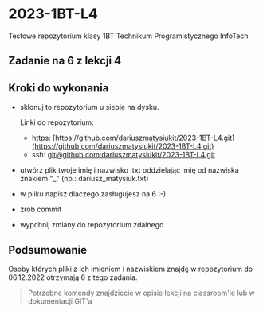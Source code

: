 # 2023-1BT-L4

Testowe repozytorium klasy 1BT Technikum Programistycznego InfoTech

## Zadanie na 6 z lekcji 4

## Kroki do wykonania

- sklonuj to repozytorium u siebie na dysku. 
    
    Linki do repozytorium: 
    - https: [https://github.com/dariuszmatysiukit/2023-1BT-L4.git](https://github.com/dariuszmatysiukit/2023-1BT-L4.git)
    - ssh: [git@github.com:dariuszmatysiukit/2023-1BT-L4.git](git@github.com:dariuszmatysiukit/2023-1BT-L4.git)

- utwórz plik twoje imię i nazwisko .txt oddzielając imię od nazwiska znakiem "_" (np.: dariusz_matysiuk.txt)
- w pliku napisz dlaczego zasługujesz na 6 :-)
- zrób commit
- wypchnij zmiany do repozytorium zdalnego

## Podsumowanie

Osoby których pliki z ich imieniem i nazwiskiem znajdę w repozytorium do 06.12.2022 otrzymają 6 z tego zadania.


> Potrzebne komendy znajdziecie w opisie lekcji na classroom'ie lub w dokumentacji GIT'a

